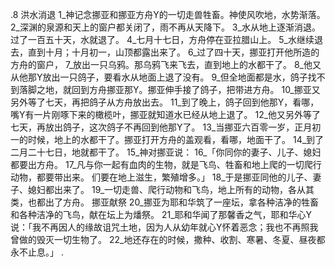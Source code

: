 .8 
洪水消退 
1_神记念挪亚和挪亚方舟Y的一切走兽牲畜。神使风吹地，水势渐落。 2_深渊的泉源和天上的窗户都关闭了，雨不再从天降下。 3_水从地上逐渐消退。过了一百五十天，水就退了。 4_七月十七日，方舟停在亚拉腊山上。 5_水继续退去，直到十月；十月初一，山顶都露出来了。 
6_过了四十天，挪亚打开他所造的方舟的窗户， 7_放出一只乌鸦。那乌鸦飞来飞去，直到地上的水都干了。 8_他又从他那Y放出一只鸽子，要看水从地面上退了没有。 9_但全地面都是水，鸽子找不到落脚之地，就回到方舟挪亚那Y。挪亚伸手接了鸽子，把带进方舟。 10_挪亚又另外等了七天，再把鸽子从方舟放出去。 11_到了晚上，鸽子回到他那Y，看哪，嘴Y有一片刚啄下来的橄榄叶，挪亚就知道水已经从地上退了。 12_他又另外等了七天，再放出鸽子，这次鸽子不再回到他那Y了。 
13_当挪亚六百零一岁，正月初一的时候，地上的水都干了。挪亚打开方舟的盖观看，看哪，地面干了。 14_到了二月二十七日，地就都干了。 15_神对挪亚说： 16_「你同你的妻子、儿子、媳妇都要出方舟。 17_凡与你一起有血肉的生物，就是飞鸟、牲畜和地上爬的一切爬行动物，都要带出来。 们要在地上滋生，繁殖增多。」 18_于是挪亚同他的儿子、妻子、媳妇都出来了。 19_一切走兽、爬行动物和飞鸟，地上所有的动物，各从其类，也都出了方舟。 
挪亚献祭 
20_挪亚为耶和华筑了一座坛，拿各种洁净的牲畜和各种洁净的飞鸟，献在坛上为燔祭。 21_耶和华闻了那馨香之气，耶和华心Y说：「我不再因人的缘故诅咒土地，因为人从幼年就心Y怀着恶念；我也不再照我曾做的毁灭一切生物了。 22_地还存在的时候，撒种、收割、寒暑、冬夏、昼夜都永不止息。」 
 . 